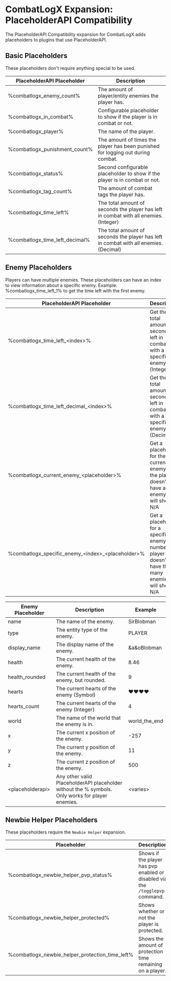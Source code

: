 # CombatLogX Expansion: PlaceholderAPI Compatibility

The PlaceholderAPI Compatibility expansion for CombatLogX adds placeholders to plugins that use PlaceholderAPI.

## Basic Placeholders

These placeholders don't require anything special to be used.

| PlaceholderAPI Placeholder     | Description                                                                           |
|--------------------------------|---------------------------------------------------------------------------------------|
| %combatlogx_enemy_count%       | The amount of player/entity enemies the player has.                                   |
| %combatlogx_in_combat%         | Configurable placeholder to show if the player is in combat or not.                   |
| %combatlogx_player%            | The name of the player.                                                               |
| %combatlogx_punishment_count%  | The amount of times the player has been punished for logging out during combat.       |
| %combatlogx_status%            | Second configurable placeholder to show if the player is in combat or not.            |
| %combatlogx_tag_count%         | The amount of combat tags the player has.                                             |
| %combatlogx_time_left%         | The total amount of seconds the player has left in combat with all enemies. (Integer) |
| %combatlogx_time_left_decimal% | The total amount of seconds the player has left in combat with all enemies. (Decimal) |

## Enemy Placeholders

Players can have multiple enemies.
These placeholders can have an index to view information about a specific enemy.
Example: %combatlogx_time_left_1% to get the time left with the first enemy.

| PlaceholderAPI Placeholder                                 | Description                                                                                                 |
|------------------------------------------------------------|-------------------------------------------------------------------------------------------------------------|
| %combatlogx_time_left_&lt;index&gt;%                       | Get the total amount of seconds left in combat with a specific enemy. (Integer)                             |
| %combatlogx_time_left_decimal_&lt;index&gt;%               | Get the total amount of seconds left in combat with a specific enemy. (Decimal)                             |
| %combatlogx_current_enemy_&lt;placeholder&gt;%             | Get a placeholder for the current enemy. If the player doesn't have an enemy, it will show N/A              |
| %combatlogx_specific_enemy_&lt;index>_&lt;placeholder&gt;% | Get a placeholder for a specific enemy number. If a player doesn't have that many enemies, it will show N/A |

| Enemy Placeholder      | Description                                                                                      | Example                          |
|------------------------|--------------------------------------------------------------------------------------------------|----------------------------------|
| name                   | The name of the enemy.                                                                           | SirBlobman                       |
| type                   | The entity type of the enemy.                                                                    | PLAYER                           |
| display_name           | The display name of the enemy.                                                                   | &a&oBlobman                      |
| health                 | The current health of the enemy.                                                                 | 8.46                             |
| health_rounded         | The current health of the enemy, but rounded.                                                    | 9                                |
| hearts                 | The current hearts of the enemy (Symbol)                                                         | &#x2764;&#x2764;&#x2764;&#x2764; |
| hearts_count           | The current hearts of the enemy (Integer)                                                        | 4                                |
| world                  | The name of the world that the enemy is in.                                                      | world_the_end                    |
| x                      | The current x position of the enemy.                                                             | -257                             |
| y                      | The current y position of the enemy.                                                             | 11                               |
| z                      | The current z position of the enemy.                                                             | 500                              |
| &lt;placeholderapi&gt; | Any other valid PlaceholderAPI placeholder without the % symbols. Only works for player enemies. | &lt;varies&gt;                   |

## Newbie Helper Placeholders

These placeholders require the `Newbie Helper` expansion.

| Placeholder                                     | Description                                                                   |
|-------------------------------------------------|-------------------------------------------------------------------------------|
| %combatlogx_newbie_helper_pvp_status%           | Shows if the player has pvp enabled or disabled via the `/togglepvp` command. |
| %combatlogx_newbie_helper_protected%            | Shows whether or not the player is protected.                                 |
| %combatlogx_newbie_helper_protection_time_left% | Shows the amount of protection time remaining on a player.                    |
